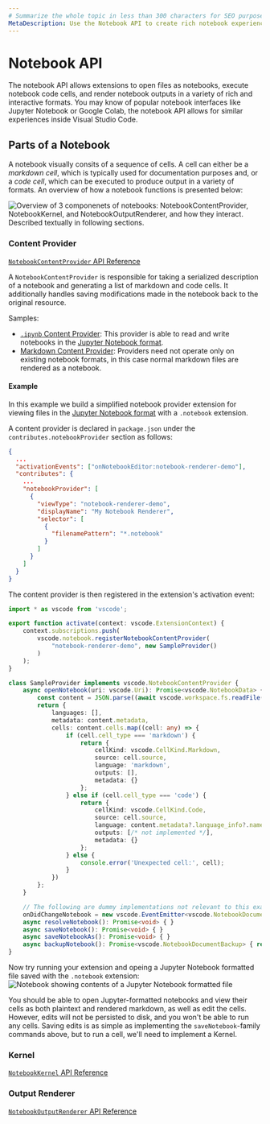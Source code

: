 ```yaml
---
# Summarize the whole topic in less than 300 characters for SEO purpose
MetaDescription: Use the Notebook API to create rich notebook experiences within Visual Studio Code.
---
```


# Notebook API

The notebook API allows extensions to open files as notebooks, execute notebook code cells, and render notebook outputs in a variety of rich and interactive formats. You may know of popular notebook interfaces like Jupyter Notebook or Google Colab, the notebook API allows for similar experiences inside Visual Studio Code.


## Parts of a Notebook
A notebook visually consits of a sequence of cells. A cell can either be a *markdown cell*, which is typically used for documentation purposes and, or a *code cell*, which can be executed to produce output in a variety of formats. An overview of how a notebook functions is presented below:

![Overview of 3 componenets of notebooks: NotebookContentProvider, NotebookKernel, and NotebookOutputRenderer, and how they interact. Described textually in following sections.](images/notebook/architecture-overview.jpg)

### Content Provider
[`NotebookContentProvider` API Reference](/api/references/vscode-api#NotebookContentProvider)

A `NotebookContentProvider` is responsible for taking a serialized description of a notebook and generating a list of markdown and code cells. It additionally handles saving modifications made in the notebook back to the original resource.

Samples:
 - [`.ipynb` Content Provider](): This provider is able to read and write notebooks in the [Jupyter Notebook format](https://nbformat.readthedocs.io/en/latest/format_description.html).
 - [Markdown Content Provider](): Providers need not operate only on existing notebook formats, in this case normal markdown files are rendered as a notebook.

#### Example
In this example we build a simplified notebook provider extension for viewing files in the [Jupyter Notebook format](https://nbformat.readthedocs.io/en/latest/format_description.html) with a `.notebook` extension.

A content provider is declared in `package.json` under the `contributes.notebookProvider` section as follows:
```json
{
  ...
  "activationEvents": ["onNotebookEditor:notebook-renderer-demo"],
  "contributes": {
    ...
    "notebookProvider": [
      {
        "viewType": "notebook-renderer-demo",
        "displayName": "My Notebook Renderer",
        "selector": [
          {
            "filenamePattern": "*.notebook"
          }
        ]
      }
    ]
  }
}
```

The content provider is then registered in the extension's activation event:
```ts
import * as vscode from 'vscode';

export function activate(context: vscode.ExtensionContext) {
	context.subscriptions.push(
		vscode.notebook.registerNotebookContentProvider(
			"notebook-renderer-demo", new SampleProvider()
		)
	);
}

class SampleProvider implements vscode.NotebookContentProvider {
	async openNotebook(uri: vscode.Uri): Promise<vscode.NotebookData> {
		const content = JSON.parse((await vscode.workspace.fs.readFile(uri)).toString());
		return {
			languages: [],
			metadata: content.metadata,
			cells: content.cells.map((cell: any) => {
				if (cell.cell_type === 'markdown') {
					return {
						cellKind: vscode.CellKind.Markdown,
						source: cell.source,
						language: 'markdown',
						outputs: [],
						metadata: {}
					};
				} else if (cell.cell_type === 'code') {
					return {
						cellKind: vscode.CellKind.Code,
						source: cell.source,
						language: content.metadata?.language_info?.name || 'python',
						outputs: [/* not implemented */],
						metadata: {}
					};
				} else {
					console.error('Unexpected cell:', cell);
				}
			})
		};
	}

	// The following are dummy implementations not relevant to this example.
	onDidChangeNotebook = new vscode.EventEmitter<vscode.NotebookDocumentEditEvent>().event;
	async resolveNotebook(): Promise<void> { }
	async saveNotebook(): Promise<void> { }
	async saveNotebookAs(): Promise<void> { }
	async backupNotebook(): Promise<vscode.NotebookDocumentBackup> { return { id: '', delete: () => { } }; }
}
```

Now try running your extension and opeing a Jupyter Notebook formatted file saved with the `.notebook` extension:
![Notebook showing contents of a Jupyter Notebook formatted file](images/notebook/ipynb-simple-provider.png)

You should be able to open Jupyter-formatted notebooks and view their cells as both plaintext and rendered markdown, as well as edit the cells. However, edits will not be persisted to disk, and you won't be able to run any cells. Saving edits is as simple as implementing the `saveNotebook`-family commands above, but to run a cell, we'll need to implement a Kernel.

### Kernel
[`NotebookKernel` API Reference](/api/references/vscode-api#NotebookKernel)


### Output Renderer
[`NotebookOutputRenderer` API Reference](/api/references/vscode-api#NotebookOutputRenderer)
